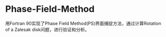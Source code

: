 # Phase-Field-Method
用Fortran 90实现了Phase Field Method(PS)界面捕捉方法，通过计算Rotation of a Zalesak disk问题，进行验证和分析。
